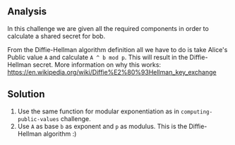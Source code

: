 ## Analysis
In this challenge we are given all the required components in order to calculate a shared secret for bob. 

From the Diffie-Hellman algorithm definition all we have to do is take Alice's Public value `A` and calculate `A ^ b mod p`. This will result in the Diffie-Hellman secret. More information on why this works: https://en.wikipedia.org/wiki/Diffie%E2%80%93Hellman_key_exchange

## Solution
1. Use the same function for modular exponentiation as in `computing-public-values` challenge.
2. Use `A` as base `b` as exponent and `p` as modulus. This is the Diffie-Hellman algorithm :)

